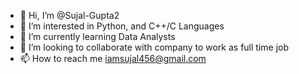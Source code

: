 - 👋 Hi, I’m @Sujal-Gupta2
- 👀 I’m interested in Python, and C++/C Languages
- 🌱 I’m currently learning Data Analysts
- 💞️ I’m looking to collaborate  with company to work as full time job
- 📫 How to reach me  iamsujal456@gmail.com

<!---
Sujal-Gupta2/Sujal-Gupta2 is a ✨ special ✨ repository because its `README.md` (this file) appears on your GitHub profile.
You can click the Preview link to take a look at your changes.
--->
